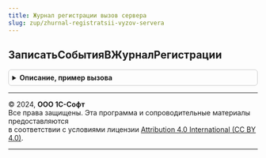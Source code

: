 ```yaml
---
title: Журнал регистрации вызов сервера
slug: zup/zhurnal-registratsii-vyzov-servera
---
```



## ЗаписатьСобытияВЖурналРегистрации
<details style="margin: 1em 0; padding: 0.5em; border: 1px solid #ccc; border-radius: 6px;">

<summary style="font-weight: bold; cursor: pointer;">Описание, пример вызова</summary>

```bsl

// Процедура пакетной записи сообщений в журнал регистрации.
// После записи переменная СобытияДляЖурналаРегистрации очищается.
//
// Параметры:
//  СобытияДляЖурналаРегистрации - СписокЗначений - где Значение - структура со свойствами:
//              * ИмяСобытия  - Строка - имя записываемого события.
//              * ПредставлениеУровня  - Строка - представление значений коллекции УровеньЖурналаРегистрации.
//                                       Доступные значения: "Информация", "Ошибка", "Предупреждение", "Примечание".
//              * Комментарий - Строка - комментарий события.
//              * ДатаСобытия - Дата   - дата события, подставляется в комментарий при записи.
//
Процедура ЗаписатьСобытияВЖурналРегистрации(СобытияДляЖурналаРегистрации) Экспорт
```

Пример вызова
```bsl
ЖурналРегистрацииВызовСервера.ЗаписатьСобытияВЖурналРегистрации(СобытияДляЖурналаРегистрации) 
```
</details>

---

© 2024, **ООО 1С-Софт**  
Все права защищены. Эта программа и сопроводительные материалы предоставляются  
в соответствии с условиями лицензии [Attribution 4.0 International (CC BY 4.0)](https://creativecommons.org/licenses/by/4.0/legalcode).

---
